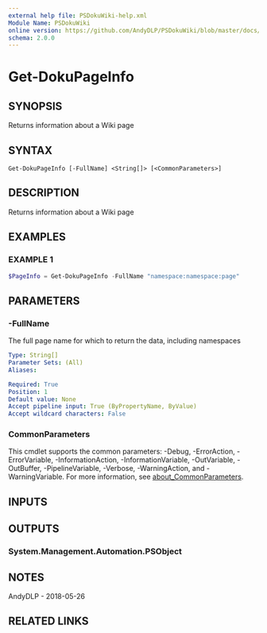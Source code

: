 ```yaml
---
external help file: PSDokuWiki-help.xml
Module Name: PSDokuWiki
online version: https://github.com/AndyDLP/PSDokuWiki/blob/master/docs/Get-DokuPageInfo.md
schema: 2.0.0
---
```


# Get-DokuPageInfo

## SYNOPSIS
Returns information about a Wiki page

## SYNTAX

```
Get-DokuPageInfo [-FullName] <String[]> [<CommonParameters>]
```

## DESCRIPTION
Returns information about a Wiki page

## EXAMPLES

### EXAMPLE 1
```powershell
$PageInfo = Get-DokuPageInfo -FullName "namespace:namespace:page"
```

## PARAMETERS

### -FullName
The full page name for which to return the data, including namespaces

```yaml
Type: String[]
Parameter Sets: (All)
Aliases:

Required: True
Position: 1
Default value: None
Accept pipeline input: True (ByPropertyName, ByValue)
Accept wildcard characters: False
```

### CommonParameters
This cmdlet supports the common parameters: -Debug, -ErrorAction, -ErrorVariable, -InformationAction, -InformationVariable, -OutVariable, -OutBuffer, -PipelineVariable, -Verbose, -WarningAction, and -WarningVariable. For more information, see [about_CommonParameters](http://go.microsoft.com/fwlink/?LinkID=113216).

## INPUTS

## OUTPUTS

### System.Management.Automation.PSObject
## NOTES
AndyDLP - 2018-05-26

## RELATED LINKS
